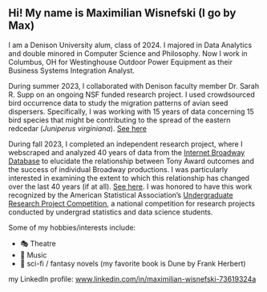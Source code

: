 ## Hi! My name is Maximilian Wisnefski (I go by Max)

I am a Denison University alum, class of 2024. I majored in Data Analytics and double minored in Computer Science and Philosophy. Now I work in Columbus, OH for Westinghouse Outdoor Power Equipment as their Business Systems Integration Analyst. 

During summer 2023, I collaborated with Denison faculty member Dr. Sarah R. Supp on an ongoing NSF funded research project. I used crowdsourced bird occurrence data to study the migration patterns of avian seed dispersers. Specifically, I was working with 15 years of data concerning 15 bird species that might be contributing to the spread of the eastern redcedar (<em>Juniperus virginiana</em>). [See here](https://github.com/sarahsupp/ERC-bird-dispersal)

During fall 2023, I completed an independent research project, where I webscraped and analyzed 40 years of data from the [Internet Broadway Database](https://www.ibdb.com/) to elucidate the relationship between Tony Award outcomes and the success of individual Broadway productions. I was particularly interested in examining the extent to which this relationship has changed over the last 40 years (if at all). [See here](https://github.com/MaxWisnefski/Tony-Award-Data-Analysis). I was honored to have this work recognized by the American Statistical Association’s [Undergraduate Research Project Competition](https://www.causeweb.org/usproc/usresp/2023/fall/winners), a national competition for research projects conducted by undergrad statistics and data science students.

Some of my hobbies/interests include:
- :performing_arts: Theatre
- :musical_score: Music
- :open_book: sci-fi / fantasy novels (my favorite book is Dune by Frank Herbert)


my LinkedIn profile: www.linkedin.com/in/maximilian-wisnefski-73619324a 

